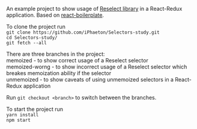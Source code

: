 An example project to show usage of [Reselect library](https://github.com/reactjs/reselect) in a React-Redux application. 
Based on [react-boilerplate](https://github.com/react-boilerplate/react-boilerplate).

To clone the project run  
`git clone https://github.com/iPhaeton/Selectors-study.git`  
`cd Selectors-study/`  
`git fetch --all`

There are three branches in the project:  
memoized - to show correct usage of a Reselect selector  
memoized-worng - to show incorrect usage of a Reselect selector which breakes memoization ability if the selector  
unmemoized - to show caveats of using unmemoized selectors in a React-Redux application

Run `git checkout <branch>` to switch between the branches.

To start the project run   
`yarn install`  
`npm start`  
